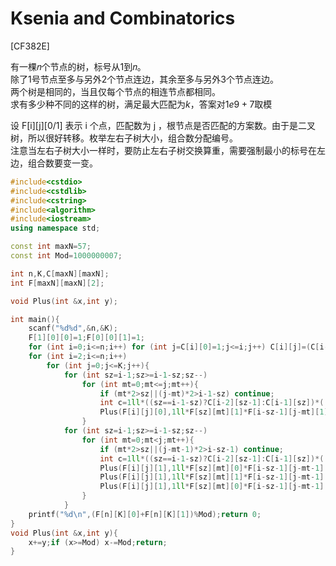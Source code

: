 # Ksenia and Combinatorics
[CF382E]

有一棵𝑛个节点的树，标号从1到𝑛。  
除了1号节点至多与另外2个节点连边，其余至多与另外3个节点连边。  
两个树是相同的，当且仅每个节点的相连节点都相同。  
求有多少种不同的这样的树，满足最大匹配为$k$，答案对$1e9+7$取模

设 F[i][j][0/1] 表示 i 个点，匹配数为 j ，根节点是否匹配的方案数。由于是二叉树，所以很好转移。枚举左右子树大小，组合数分配编号。  
注意当左右子树大小一样时，要防止左右子树交换算重，需要强制最小的标号在左边，组合数要变一变。

```cpp
#include<cstdio>
#include<cstdlib>
#include<cstring>
#include<algorithm>
#include<iostream>
using namespace std;

const int maxN=57;
const int Mod=1000000007;

int n,K,C[maxN][maxN];
int F[maxN][maxN][2];

void Plus(int &x,int y);

int main(){
    scanf("%d%d",&n,&K);
    F[1][0][0]=1;F[0][0][1]=1;
    for (int i=0;i<=n;i++) for (int j=C[i][0]=1;j<=i;j++) C[i][j]=(C[i-1][j]+C[i-1][j-1])%Mod;
    for (int i=2;i<=n;i++)
        for (int j=0;j<=K;j++){
            for (int sz=i-1;sz>=i-1-sz;sz--)
                for (int mt=0;mt<=j;mt++){
                    if (mt*2>sz||(j-mt)*2>i-1-sz) continue;
                    int c=1ll*((sz==i-1-sz)?C[i-2][sz-1]:C[i-1][sz])*((i==n)?1:i)%Mod;
                    Plus(F[i][j][0],1ll*F[sz][mt][1]*F[i-sz-1][j-mt][1]%Mod*c%Mod);
                }
            for (int sz=i-1;sz>=i-1-sz;sz--)
                for (int mt=0;mt<j;mt++){
                    if (mt*2>sz||(j-mt-1)*2>i-sz-1) continue;
                    int c=1ll*((sz==i-1-sz)?C[i-2][sz-1]:C[i-1][sz])*((i==n)?1:i)%Mod;
                    Plus(F[i][j][1],1ll*F[sz][mt][0]*F[i-sz-1][j-mt-1][0]%Mod*c%Mod);
                    Plus(F[i][j][1],1ll*F[sz][mt][1]*F[i-sz-1][j-mt-1][0]%Mod*c%Mod);
                    Plus(F[i][j][1],1ll*F[sz][mt][0]*F[i-sz-1][j-mt-1][1]%Mod*c%Mod);
                }
            }
    printf("%d\n",(F[n][K][0]+F[n][K][1])%Mod);return 0;
}
void Plus(int &x,int y){
    x+=y;if (x>=Mod) x-=Mod;return;
}
```